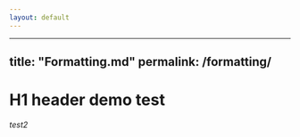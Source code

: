 ```yaml
---
layout: default
---
```


---
title: "Formatting.md"
permalink: /formatting/
---

# H1 header demo test

*test2*

